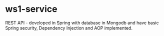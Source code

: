 # ws1-service
REST API - developed in Spring with database in Mongodb and have basic Spring security, Dependency Injection and AOP implemented.
